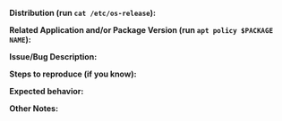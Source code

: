 <!--

If this is a bug, please use the template below. If this is a question or general discussion topic, please start a conversation in our chat https://chat.pop-os.org/ or post on our subreddit https://reddit.com/r/pop_os - as those are the proper forums for that type of discussion.

Please only use this for reporting issues with _generating the ISO images for Pop!\_OS_. If your issue is a Pop!\_OS bug, please open your issue against the [pop-os/pop](https://github.com/pop-os/pop/issues/new) repository
-->


**Distribution (run `cat /etc/os-release`):**
 
 
 
**Related Application and/or Package Version (run `apt policy $PACKAGE NAME`):**



**Issue/Bug Description:**



**Steps to reproduce (if you know):**



**Expected behavior:**



**Other Notes:**


